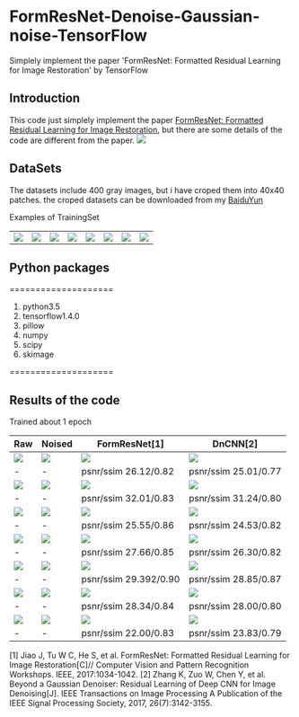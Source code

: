 # FormResNet-Denoise-Gaussian-noise-TensorFlow
Simplely implement the paper 'FormResNet: Formatted Residual Learning for Image Restoration' by TensorFlow
## Introduction
This code just simplely implement the paper [FormResNet: Formatted Residual Learning for Image Restoration](http://openaccess.thecvf.com/content_cvpr_2017_workshops/w12/papers/Jiao_FormResNet_Formatted_Residual_CVPR_2017_paper.pdf), but there are some details of the code are different from the paper.
![](https://github.com/MingtaoGuo/FormResNet-Denoise-Gaussian-noise-TensorFlow/blob/master/IMAGES/method.jpg)
## DataSets
The datasets include 400 gray images, but i have croped them into 40x40 patches. the croped datasets can be downloaded from my [BaiduYun](https://pan.baidu.com/s/1Uiq29K2WLvOyeGlnRu8j_A) 

Examples of TrainingSet

|||||||||
|-|-|-|-|-|-|-|-|
|![](https://github.com/MingtaoGuo/DnCNN-TensorFlow/blob/master/TrainingSet/1_17.jpg)|![](https://github.com/MingtaoGuo/DnCNN-TensorFlow/blob/master/TrainingSet/1_18.jpg)|![](https://github.com/MingtaoGuo/DnCNN-TensorFlow/blob/master/TrainingSet/1_19.jpg)|![](https://github.com/MingtaoGuo/FormResNet-Denoise-Gaussian-noise-TensorFlow/blob/master/TrainingSet/1_20.jpg)|![](https://github.com/MingtaoGuo/FormResNet-Denoise-Gaussian-noise-TensorFlow/blob/master/TrainingSet/1_25.jpg)|![](https://github.com/MingtaoGuo/FormResNet-Denoise-Gaussian-noise-TensorFlow/blob/master/TrainingSet/1_26.jpg)|![](https://github.com/MingtaoGuo/FormResNet-Denoise-Gaussian-noise-TensorFlow/blob/master/TrainingSet/1_27.jpg)|![](https://github.com/MingtaoGuo/FormResNet-Denoise-Gaussian-noise-TensorFlow/blob/master/TrainingSet/1_28.jpg)|
## Python packages
====================
1. python3.5
2. tensorflow1.4.0
3. pillow
4. numpy
5. scipy
6. skimage

====================
## Results of the code
Trained about 1 epoch

|Raw|Noised|FormResNet[1]|DnCNN[2]|
|-|-|-|-|
|![](https://github.com/MingtaoGuo/DnCNN-TensorFlow/blob/master/TestingSet/01.png)|![](https://github.com/MingtaoGuo/DnCNN-TensorFlow/blob/master/IMAGES/noised1.jpg)|![](https://github.com/MingtaoGuo/FormResNet-Denoise-Gaussian-noise-TensorFlow/blob/master/IMAGES/denoised1.jpg)|![](https://github.com/MingtaoGuo/DnCNN-TensorFlow/blob/master/IMAGES/denoised1.jpg)|
|-|-|psnr/ssim 26.12/0.82|psnr/ssim 25.01/0.77|
|![](https://github.com/MingtaoGuo/DnCNN-TensorFlow/blob/master/TestingSet/02.png)|![](https://github.com/MingtaoGuo/DnCNN-TensorFlow/blob/master/IMAGES/noised2.jpg)|![](https://github.com/MingtaoGuo/FormResNet-Denoise-Gaussian-noise-TensorFlow/blob/master/IMAGES/denoised2.jpg)|![](https://github.com/MingtaoGuo/DnCNN-TensorFlow/blob/master/IMAGES/denoised2.jpg)|
|-|-|psnr/ssim 32.01/0.83|psnr/ssim 31.24/0.80|
|![](https://github.com/MingtaoGuo/DnCNN-TensorFlow/blob/master/TestingSet/03.png)|![](https://github.com/MingtaoGuo/DnCNN-TensorFlow/blob/master/IMAGES/noised3.jpg)|![](https://github.com/MingtaoGuo/FormResNet-Denoise-Gaussian-noise-TensorFlow/blob/master/IMAGES/denoised3.jpg)|![](https://github.com/MingtaoGuo/DnCNN-TensorFlow/blob/master/IMAGES/denoised3.jpg)|
|-|-|psnr/ssim 25.55/0.86|psnr/ssim 24.53/0.82|
|![](https://github.com/MingtaoGuo/DnCNN-TensorFlow/blob/master/TestingSet/04.png)|![](https://github.com/MingtaoGuo/DnCNN-TensorFlow/blob/master/IMAGES/noised4.jpg)|![](https://github.com/MingtaoGuo/FormResNet-Denoise-Gaussian-noise-TensorFlow/blob/master/IMAGES/denoised4.jpg)|![](https://github.com/MingtaoGuo/DnCNN-TensorFlow/blob/master/IMAGES/denoised4.jpg)|
|-|-|psnr/ssim 27.66/0.85|psnr/ssim 26.30/0.82|
|![](https://github.com/MingtaoGuo/DnCNN-TensorFlow/blob/master/TestingSet/05.png)|![](https://github.com/MingtaoGuo/DnCNN-TensorFlow/blob/master/IMAGES/noised5.jpg)|![](https://github.com/MingtaoGuo/FormResNet-Denoise-Gaussian-noise-TensorFlow/blob/master/IMAGES/denoised5.jpg)|![](https://github.com/MingtaoGuo/DnCNN-TensorFlow/blob/master/IMAGES/denoised5.jpg)|
|-|-|psnr/ssim 29.392/0.90|psnr/ssim 28.85/0.87|
|![](https://github.com/MingtaoGuo/DnCNN-TensorFlow/blob/master/TestingSet/06.png)|![](https://github.com/MingtaoGuo/DnCNN-TensorFlow/blob/master/IMAGES/noised6.jpg)|![](https://github.com/MingtaoGuo/FormResNet-Denoise-Gaussian-noise-TensorFlow/blob/master/IMAGES/denoised6.jpg)|![](https://github.com/MingtaoGuo/DnCNN-TensorFlow/blob/master/IMAGES/denoised6.jpg)|
|-|-|psnr/ssim 28.34/0.84|psnr/ssim 28.00/0.80|
|![](https://github.com/MingtaoGuo/DnCNN-TensorFlow/blob/master/TestingSet/07.png)|![](https://github.com/MingtaoGuo/DnCNN-TensorFlow/blob/master/IMAGES/noised7.jpg)|![](https://github.com/MingtaoGuo/FormResNet-Denoise-Gaussian-noise-TensorFlow/blob/master/IMAGES/denoised7.jpg)|![](https://github.com/MingtaoGuo/DnCNN-TensorFlow/blob/master/IMAGES/denoised7.jpg)|
|-|-|psnr/ssim 22.00/0.83|psnr/ssim 23.83/0.79|

[1] Jiao J, Tu W C, He S, et al. FormResNet: Formatted Residual Learning for Image Restoration[C]// Computer Vision and Pattern Recognition Workshops. IEEE, 2017:1034-1042.
[2] Zhang K, Zuo W, Chen Y, et al. Beyond a Gaussian Denoiser: Residual Learning of Deep CNN for Image Denoising[J]. IEEE Transactions on Image Processing A Publication of the IEEE Signal Processing Society, 2017, 26(7):3142-3155.

